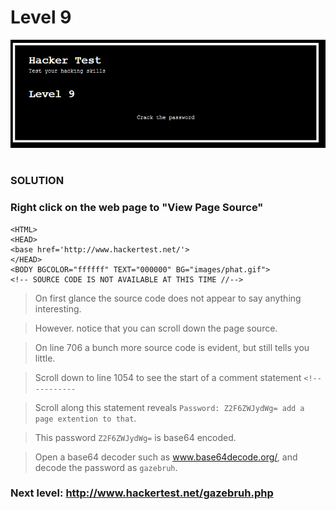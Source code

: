 # Level 9

![Alt text](level9.PNG?raw=true)

#
### SOLUTION
 
### Right click on the web page to "View Page Source"
	
	<HTML>
	<HEAD>
	<base href='http://www.hackertest.net/'>
	</HEAD>
	<BODY BGCOLOR="ffffff" TEXT="000000" BG="images/phat.gif">
	<!-- SOURCE CODE IS NOT AVAILABLE AT THIS TIME //-->

> On first glance the source code does not appear to say anything interesting.

> However. notice that you can scroll down the page source.

> On line 706 a bunch more source code is evident, but still tells you little.

> Scroll down to line 1054 to see the start of a comment statement `<!-----------`

> Scroll along this statement reveals `Password: Z2F6ZWJydWg= add a page extention to that`.

> This password `Z2F6ZWJydWg=` is base64 encoded.

> Open a base64 decoder such as www.base64decode.org/, and decode the password as `gazebruh`.

### Next level: http://www.hackertest.net/gazebruh.php
